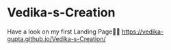 # Vedika-s-Creation

Have a look on my first Landing Page💁‍♀️  https://vedika-gupta.github.io/Vedika-s-Creation/

